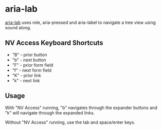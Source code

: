 # aria-lab
[aria-lab](https://rawgit.com/ca0v/aria-lab/master/index.html) uses role, aria-pressed and aria-label to navigate a tree view using sound along.

## NV Access Keyboard Shortcuts
* "B" - prior button
* "b" - next button
* "F" - prior form field
* "f" - next form field
* "K" - prior link
* "k" - next link

## Usage
With "NV Access" running, "b" navigates through the expander buttons and "k" will navigate through the expanded links.

Without "NV Access" running, use the tab and space/enter keys.